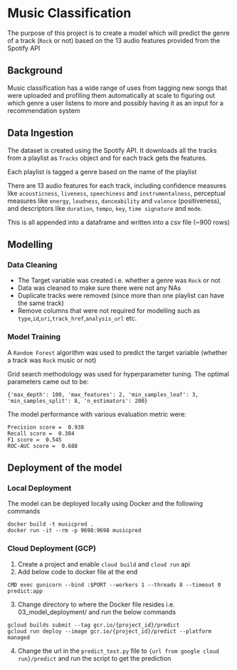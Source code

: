 # Music Classification

The purpose of this project is to create a model which will predict the genre of a track (`Rock` or not) based on the 13 audio features provided from the Spotify API

## Background

Music classification has a wide range of uses from tagging new songs that were uploaded and profiling them automatically at scale to figuring out which genre a user listens to more and possibly having it as an input for a recommendation system

## Data Ingestion

The dataset is created using the Spotify API. It downloads all the tracks from a playlist as `Tracks` object and for each track gets the features.

Each playlist is tagged a genre based on the name of the playlist

There are 13 audio features for each track, including confidence measures like `acousticness`, `liveness`, `speechiness` and `instrumentalness`, perceptual measures like `energy`, `loudness`, `danceability` and `valence` (positiveness), and descriptors like `duration`, `tempo`, `key`, `time signature` and `mode`.

This is all appended into a dataframe and written into a csv file (~900 rows)

## Modelling

### Data Cleaning

- The Target variable was created i.e. whether a genre was `Rock` or not
- Data was cleaned to make sure there were not any NAs
- Duplicate tracks were removed (since more than one playlist can have the same track)
- Remove columns that were not required for modelling such as `type`,`id`,`uri`,`track_href`,`analysis_url` etc.

### Model Training

A `Random Forest` algorithm was used to predict the target variable (whether a track was `Rock` music or not)

Grid search methodology was used for hyperparameter tuning. The optimal parameters came out to be:

```
{'max_depth': 100, 'max_features': 2, 'min_samples_leaf': 3, 'min_samples_split': 8, 'n_estimators': 200}
```

The model performance with various evaluation metric were: 

```
Precision score =  0.938
Recall score =  0.384
F1 score =  0.545
ROC-AUC score =  0.688
```

## Deployment of the model

### Local Deployment

The model can be deployed locally using Docker and the following commands

```
docker build -t musicpred .
docker run -it --rm -p 9698:9698 musicpred
```


### Cloud Deployment (GCP)

1. Create a project and enable `cloud build` and `cloud run` api
2. Add below code to docker file at the end
```
CMD exec gunicorn --bind :$PORT --workers 1 --threads 8 --timeout 0 predict:app
```
3. Change directory to where the Docker file resides i.e. 03_model_deployment/ and run the below commands

```
gcloud builds submit --tag gcr.io/{project_id}/predict
gcloud run deploy --image gcr.io/{project_id}/predict --platform managed
```
4. Change the url in the `predict_test.py` file to `{url from google cloud run}/predict` and run the script to get the prediction
